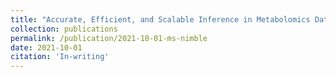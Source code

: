```yaml
---
title: "Accurate, Efficient, and Scalable Inference in Metabolomics Data with Non-ignorable Missing Observations"
collection: publications
permalink: /publication/2021-10-01-ms-nimble
date: 2021-10-01
citation: 'In-writing'
---
```

